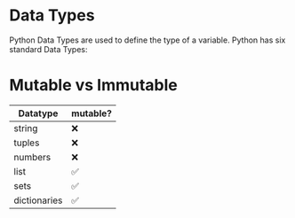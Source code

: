 # Data Types

Python Data Types are used to define the type of a variable. Python has six standard Data Types:


# Mutable vs Immutable

| Datatype     | mutable? |
|--------------|----------|
| string       | ❌        |
| tuples       | ❌        |
| numbers      | ❌        |
| list         | ✅        |
| sets         | ✅        |
| dictionaries | ✅        |
